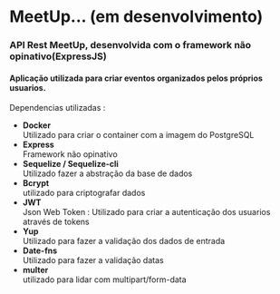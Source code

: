 <h1>MeetUp... (em desenvolvimento)</h1>
<h3>API Rest MeetUp, desenvolvida com o framework não opinativo(ExpressJS)</h3>
<h4>Aplicação utilizada para criar eventos organizados pelos próprios usuarios.</h2>

Dependencias utilizadas :

<ul>

  <li>
    <b>Docker</b><br>
    Utilizado para criar o container com a imagem do PostgreSQL
  </li>

  <li>
    <b>Express</b><br>
    Framework não opinativo
  </li>

  <li>
    <b>Sequelize / Sequelize-cli</b> <br>
    Utilizado fazer a abstração da base de dados
  </li>

  <li>
    <b>Bcrypt</b><br>
    utilizado para criptografar dados
  </li>

  <li>
    <b>JWT</b><br>
    Json Web Token : Utilizado para criar a autenticação dos usuarios através de tokens
  </li>

  <li>
    <b>Yup</b><br>
    Utilizado para fazer a validação dos dados de entrada

  </li>

  <li>
    <b>Date-fns</b><br>
    Utilizado para fazer a validação datas
  </li>

  <li>
    <b>multer</b><br>
    utilizado para lidar com  multipart/form-data
  </li>

</ul>
